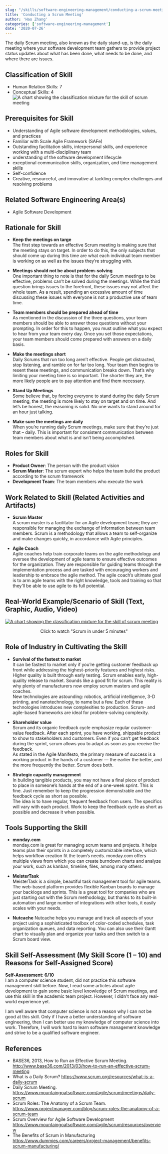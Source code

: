 ```yaml
---
slug: "/skills/software-engineering-management/conducting-a-scrum-meeting"
title: 'Conducting a Scrum Meeting'
author: 'Hao Zhang'
categories: ['software-engineering-management']
date: '2020-07-26'
---
```


The daily Scrum meeting, also known as the daily stand-up, is the daily meeting where your software development team gathers to provide project status updates about what has been done, what needs to be done, and where there are issues.  

## Classification of Skill
- Human Relation Skills: 7  
- Conceptual Skills: 4  
![A chart showing the classification mixture for the skill of scrum meeting](https://image-charts.com/chart?chan=1500%2CeaseOutBounce&chco=f57676%7C68cefd&chd=t%3A7%2C4&chdl=Human%20Relation%20Skills%7CConceptual%20Skills&chl=7%7C4&chli=11&chs=500x300&cht=pd&chtt=Classification%20of%20Skill)

## Prerequisites for Skill
- Understanding of Agile software development methodologies, values, and practices
- Familiar with Scale Agile Framework (SAFe)
- Outstanding facilitation skills, interpersonal skills, and experience working with a multi-disciplinary team
- understanding of the software development lifecycle
- exceptional communication skills, organization, and time management skills
- Self-confidence
- Creative, resourceful, and innovative at tackling complex challenges and resolving problems

## Related Software Engineering Area(s)
- Agile Software Development

## Rationale for Skill  
- **Keep the meetings on targe**  
The first step towards an effective Scrum meeting is making sure that the meeting stays on target. In order to do this, the only subjects that should come up during this time are what each individual team member is working on as well as the issues they’re struggling with.

- **Meetings should not be about problem-solving**  
One important thing to note is that for the daily Scrum meetings to be effective, problems can’t be solved during the meetings. While the third question brings issues to the forefront, these issues may not affect the whole team. As a result, spending an excessive amount of time discussing these issues with everyone is not a productive use of team time.

- **Team members should be prepared ahead of time**  
As mentioned in the discussion of the three questions, your team members should be able to answer those questions without your prompting. In order for this to happen, you must outline what you expect to hear from your team every day. Once you set those expectations, your team members should come prepared with answers on a daily basis.

- **Make the meetings short**  
Daily Scrums that run too long aren’t effective. People get distracted, stop listening, and ramble on for far too long. Your team then begins to resent these meetings, and communication breaks down. That’s why limiting your meeting time is so important. The shorter they are, the more likely people are to pay attention and find them necessary.

- **Stand Up Meetings**  
Some believe that, by forcing everyone to stand during the daily Scrum meeting, the meeting is more likely to stay on target and on time. And let’s be honest, the reasoning is solid. No one wants to stand around for an hour just talking.

- **Make sure the meetings are daily**  
When you’re running daily Scrum meetings, make sure that they’re just that – daily. This is important for consistent communication between team members about what is and isn’t being accomplished.

## Roles for Skill
- **Product Owner**: The person with the product vision
- **Scrum Master**: The scrum expert who helps the team build the product according to the scrum framework
- **Development Team**: The team members who execute the work

## Work Related to Skill (Related Activities and Artifacts)
- **Scrum Master**  
A scrum master is a facilitator for an Agile development team; they are responsible for managing the exchange of information between team members. Scrum is a methodology that allows a team to self-organize and make changes quickly, in accordance with Agile principles.

- **Agile Coach**  
Agile coaches help train corporate teams on the agile methodology and oversee the development of agile teams to ensure effective outcomes for the organization. They are responsible for guiding teams through the implementation process and are tasked with encouraging workers and leadership to embrace the agile method. The agile coach’s ultimate goal is to arm agile teams with the right knowledge, tools and training so that they’ll be able to use agile to its full potential.

## Real-World Example/Scenario of Skill (Text, Graphic, Audio, Video)
[![A chart showing the classification mixture for the skill of scrum meeting](https://i.ytimg.com/vi/2Vt7Ik8Ublw/maxresdefault.jpg)](https://www.youtube.com/watch?v=2Vt7Ik8Ublw)
<p align='center'>Click to watch "Scrum in under 5 minutes"</p>

## Role of Industry in Cultivating the Skill
- **Survival of the fastest to market**  
It can be fastest to market only if you’re getting customer feedback up front while addressing the highest-priority features and highest risks. Higher quality is built through early testing. Scrum enables early, high-quality release to market. Sounds like a good fit for scrum. This reality is why plenty of manufacturers now employ scrum masters and agile coaches.  
New technologies are astounding: robotics, artificial intelligence, 3-D printing, and nanotechnology, to name but a few. Each of these technologies introduces new complexities to production. Scrum- and agile-based frameworks are ideal for problem-solving complexity.  

- **Shareholder value**  
Scrum and its organic feedback cycle emphasize regular customer-value feedback. After each sprint, you have working, shippable product to show to stakeholders and customers. Even if you can’t get feedback during the sprint, scrum allows you to adapt as soon as you receive the feedback.  
As stated in the Agile Manifesto, the primary measure of success is a working product in the hands of a customer — the earlier the better, and the more frequently the better. Scrum does both.

- **Strategic capacity management**   
In building tangible products, you may not have a final piece of product to place in someone’s hands at the end of a one-week sprint. This is fine. Just remember to keep the progression demonstrable and the feedback cycle as short as possible.  
The idea is to have regular, frequent feedback from users. The specifics will vary with each product. Work to keep the feedback cycle as short as possible and decrease it when possible.  

## Tools Supporting the Skill
- **monday.com**  
monday.com is great for managing scrum teams and projects. It helps teams plan their sprints in a completely customizable interface, which helps workflow creation fit the team’s needs. monday.com offers multiple views from which you can create burndown charts and analyze your work, such as kanban, timeline, files, among many others.

- **MeisterTask**  
MeisterTask is a simple, beautiful task management tool for agile teams. The web-based platform provides flexible Kanban boards to manage your backlogs and sprints. This is a great tool for companies who are just starting out with the Scrum methodology, but thanks to its built-in automation and large number of integrations with other tools, it easily scales with your needs.

- **Nutcache**
Nutcache helps you manage and track all aspects of your project using a sophisticated toolbox of color-coded schedules, task organization queues, and data reporting. You can also use their Gantt chart to visually plan and organize your tasks and then switch to a Scrum board view.

## Skill Self-Assessment (My Skill Score (1 – 10) and Reasons for Self-Assigned Score)
**Self-Assessment: 6/10**  
I am a computer science student, did not practice this software management skill before. Now, I read some articles about agile development to gain some basic level knowledge of Scrum meetings, and use this skill in the academic team project. However, I didn't face any real-world experience yet.  
  
I am well aware that computer science is not a reason why I can not be good at this skill. Only if I have a better understanding of software engineering, then I can better use my knowledge of computer science into work. Therefore, I will work hard to learn software management knowledge and strive to be a qualified software engineer.

## References
- BASE36, 2013, How to Run an Effective Scrum Meeting. http://www.base36.com/2013/03/how-to-run-an-effective-scrum-meeting
- What is a Daily Scrum? https://www.scrum.org/resources/what-is-a-daily-scrum
- Daily Scrum Meeting. https://www.mountaingoatsoftware.com/agile/scrum/meetings/daily-scrum
- Scrum Roles: The Anatomy of a Scrum Team. https://www.projectmanager.com/blog/scrum-roles-the-anatomy-of-a-scrum-team
- Scrum Overview for Agile Software Development https://www.mountaingoatsoftware.com/agile/scrum/resources/overview
- The Benefits of Scrum in Manufacturing https://www.dummies.com/careers/project-management/benefits-scrum-manufacturing/